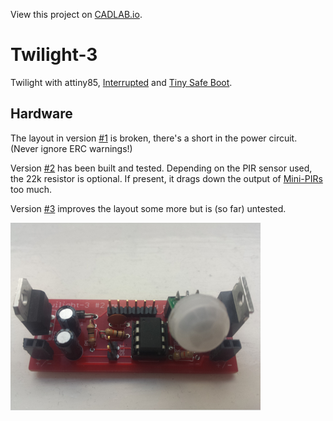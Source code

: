 View this project on [CADLAB.io](https://cadlab.io/project/1197). 

Twilight-3
==========

Twilight with attiny85,
[Interrupted](https://github.com/jscrane/Interrupted) and
[Tiny Safe Boot](http://jtxp.org/tech/tinysafeboot_en.htm).

Hardware
--------
The layout in version [#1](https://cadlab.io/project/1197/6bfdd5cf1f4ba5d0182bede7adce6e52f376f4fe/circuit/ZWFnbGUvdHdpbGlnaHQzLmJyZA%3D%3D) is broken, 
there's a short in the power circuit. (Never ignore ERC warnings!)

Version [#2](https://cadlab.io/project/1197/2f3ed3901fa7b14418fc2b612dbf1835c0194fca/circuit/ZWFnbGUvdHdpbGlnaHQzLmJyZA%3D%3D) has been built and tested. 
Depending on the PIR sensor used, the 22k resistor is optional. If present,
it drags down the output of 
[Mini-PIRs](https://www.futurlec.com/Mini_PIR_Module.shtml) too much.

Version [#3](https://cadlab.io/project/1197/9cf4fb193adf9d36c94b128c8913e801d072b348/circuit/ZWFnbGUvdHdpbGlnaHQzLmJyZA%3D%3D) improves the layout some more
but is (so far) untested.

<img src="images/version2.png"/>
